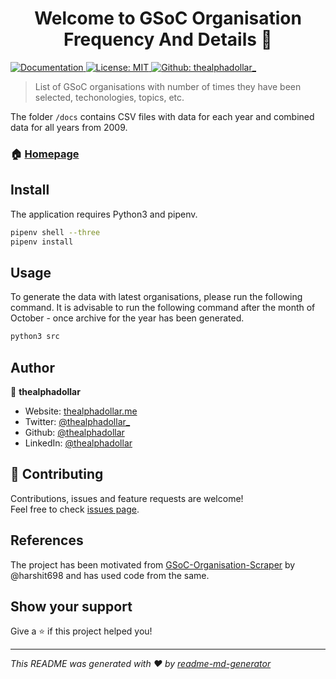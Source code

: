 <h1 align="center">Welcome to GSoC Organisation Frequency And Details 👋</h1>
<p>
  <a href="https://thealphadollar.me/GSoCOrgFrequency/" target="_blank">
    <img alt="Documentation" src="https://img.shields.io/badge/documentation-yes-brightgreen.svg" />
  </a>
  <a href="#" target="_blank">
    <img alt="License: MIT" src="https://img.shields.io/badge/License-MIT-yellow.svg" />
  </a>
  <a href="https://github.com/thealphadollar_" target="_blank">
    <img alt="Github: thealphadollar_" src="https://img.shields.io/github/followers/thealphadollar?label=Follow&style=social" />
  </a>
</p>

> List of GSoC organisations with number of times they have been selected, techonologies, topics, etc.

The folder `/docs` contains CSV files with data for each year and combined data for all years from 2009.

### 🏠 [Homepage](https://thealphadollar.me/GSoCOrgFrequency/)

## Install

The application requires Python3 and pipenv.

```sh
pipenv shell --three
pipenv install
```

## Usage

To generate the data with latest organisations, please run the following command. It is advisable to run the following command after the month of October - once archive for the year has been generated.

```sh
python3 src
```
## Author

👤 **thealphadollar**

* Website: [thealphadollar.me](https://thealphadollar.me)
* Twitter: [@thealphadollar_](https://twitter.com/thealphadollar_)
* Github: [@thealphadollar](https://github.com/thealphadollar)
* LinkedIn: [@thealphadollar](https://linkedin.com/in/thealphadollar)

## 🤝 Contributing

Contributions, issues and feature requests are welcome!<br />Feel free to check [issues page](https://github.com/thealphadollar/GSoCOrgFrequency/issues). 

## References

The project has been motivated from [GSoC-Organisation-Scraper](https://github.com/rohithasrk/GSoC-Organisation-Scraper) by @harshit698 and has used code from the same.

## Show your support

Give a ⭐️ if this project helped you!

***
_This README was generated with ❤️ by [readme-md-generator](https://github.com/kefranabg/readme-md-generator)_
